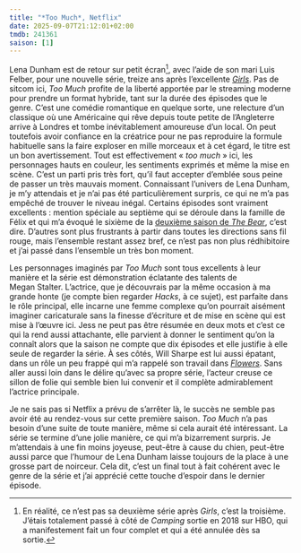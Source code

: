 ```yaml
---
title: "*Too Much*, Netflix"
date: 2025-09-07T21:12:01+02:00
tmdb: 241361 
saison: [1]
---
```


Lena Dunham est de retour sur petit écran[^1], avec l’aide de son mari Luis Felber, pour une nouvelle série, treize ans après l’excellente [*Girls*](https://voiretmanger.fr/girls-dunham-hbo/). Pas de sitcom ici, *Too Much* profite de la liberté apportée par le streaming moderne pour prendre un format hybride, tant sur la durée des épisodes que le genre. C’est une comédie romantique en quelque sorte, une relecture d’un classique où une Américaine qui rêve depuis toute petite de l’Angleterre arrive à Londres et tombe inévitablement amoureuse d’un local. On peut toutefois avoir confiance en la créatrice pour ne pas reproduire la formule habituelle sans la faire exploser en mille morceaux et à cet égard, le titre est un bon avertissement. Tout est effectivement « *too much* » ici, les personnages hauts en couleur, les sentiments exprimés et même la mise en scène. C’est un parti pris très fort, qu’il faut accepter d’emblée sous peine de passer un très mauvais moment. Connaissant l’univers de Lena Dunham, je m’y attendais et je n’ai pas été particulièrement surpris, ce qui ne m’a pas empêché de trouver le niveau inégal. Certains épisodes sont vraiment excellents : mention spéciale au septième qui se déroule dans la famille de Félix et qui m’a évoqué le sixième de la [deuxième saison de *The Bear*](/serie/bear-hulu-saison-2/), c’est dire. D’autres sont plus frustrants à partir dans toutes les directions sans fil rouge, mais l’ensemble restant assez bref, ce n’est pas non plus rédhibitoire et j’ai passé dans l’ensemble un très bon moment.

Les personnages imaginés par *Too Much* sont tous excellents à leur manière et la série est démonstration éclatante des talents de Megan Stalter. L’actrice, que je découvrais par la même occasion à ma grande honte (je compte bien regarder *Hacks*, à ce sujet), est parfaite dans le rôle principal, elle incarne une femme complexe qu’on pourrait aisément imaginer caricaturale sans la finesse d’écriture et de mise en scène qui est mise à l’œuvre ici. Jess ne peut pas être résumée en deux mots et c’est ce qui la rend aussi attachante, elle parvient à donner le sentiment qu’on la connaît alors que la saison ne compte que dix épisodes et elle justifie à elle seule de regarder la série. À ses côtés, Will Sharpe est lui aussi épatant, dans un rôle un peu frappé qui m’a rappelé son travail dans [*Flowers*](/serie/flowers-channel-4/). Sans aller aussi loin dans le délire qu’avec sa propre série, l’acteur creuse ce sillon de folie qui semble bien lui convenir et il complète admirablement l’actrice principale. 

Je ne sais pas si Netflix a prévu de s’arrêter là, le succès ne semble pas avoir été au rendez-vous sur cette première saison. *Too Much* n’a pas besoin d’une suite de toute manière, même si cela aurait été intéressant. La série se termine d’une jolie manière, ce qui m’a bizarrement surpris. Je m’attendais à une fin moins joyeuse, peut-être à cause du chien, peut-être aussi parce que l’humour de Lena Dunham laisse toujours de la place à une grosse part de noirceur. Cela dit, c’est un final tout à fait cohérent avec le genre de la série et j’ai apprécié cette touche d’espoir dans le dernier épisode. 

[^1]: En réalité, ce n’est pas sa deuxième série après *Girls*, c’est la troisième. J’étais totalement passé à côté de *Camping* sortie en 2018 sur HBO, qui a manifestement fait un four complet et qui a été annulée dès sa sortie. 